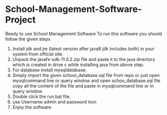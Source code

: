 # School-Management-Software-Project
Ready to use School Management Software 
To run this software you should follow the given steps
1. Install jdk and jre (latest version after java8 jdk includes both) in your system from official site. 
2. Unpack the javafx-sdk-11.0.2.zip file and paste it to the java directory which is created in drive c while installing java from above step. 
4. For database install mysqldatabase. 
5. Simply import the given school_database.sql file from repo or just open mysqlcommand line or query window and open schoo_database.sql file copy all the content of the file and paste in mysqlcommand line or in query window.
3. Double click the run.bat file.
4. use Username admin and password toor.
5. Enjoy the software.
